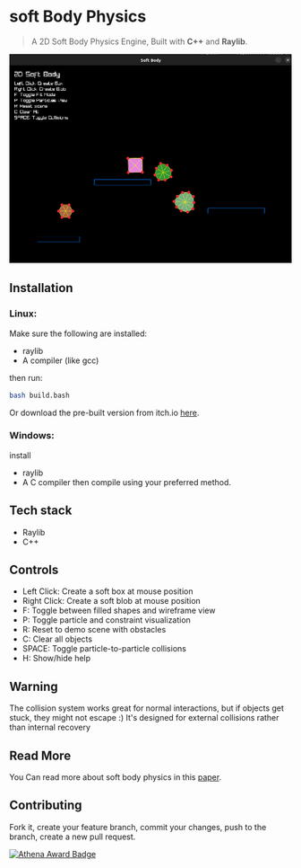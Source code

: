 # soft Body Physics
> A 2D Soft Body Physics Engine, Built with **C++** and **Raylib**.


![Screenshot](assets/screenshot.png)


## Installation

### Linux:
Make sure the following are installed:
- raylib
- A compiler (like gcc) 

then run:

```sh
bash build.bash
```

Or download the pre-built version from itch.io [here](https://shahd-moh-abdel.itch.io/soft-body).

### Windows:
install
- raylib 
- A C compiler 
then compile using your preferred method.

## Tech stack
- Raylib
- C++

## Controls
- Left Click: Create a soft box at mouse position
- Right Click: Create a soft blob at mouse position
- F: Toggle between filled shapes and wireframe view
- P: Toggle particle and constraint visualization
- R: Reset to demo scene with obstacles
- C: Clear all objects
- SPACE: Toggle particle-to-particle collisions
- H: Show/hide help

## Warning
 The collision system works great for normal interactions, but if objects get stuck, they might not escape :) It's designed for external collisions rather than internal recovery
 
## Read More
You Can read more about soft body physics in this [paper](https://www.cs.cmu.edu/afs/cs/academic/class/15462-s13/www/lec_slides/Jakobsen.pdf).

## Contributing

Fork it, create your feature branch, commit your changes, push to the branch, create a new pull request. 

[![Athena Award Badge](https://img.shields.io/endpoint?url=https%3A%2F%2Faward.athena.hackclub.com%2Fapi%2Fbadge)](https://award.athena.hackclub.com?utm_source=readme)

